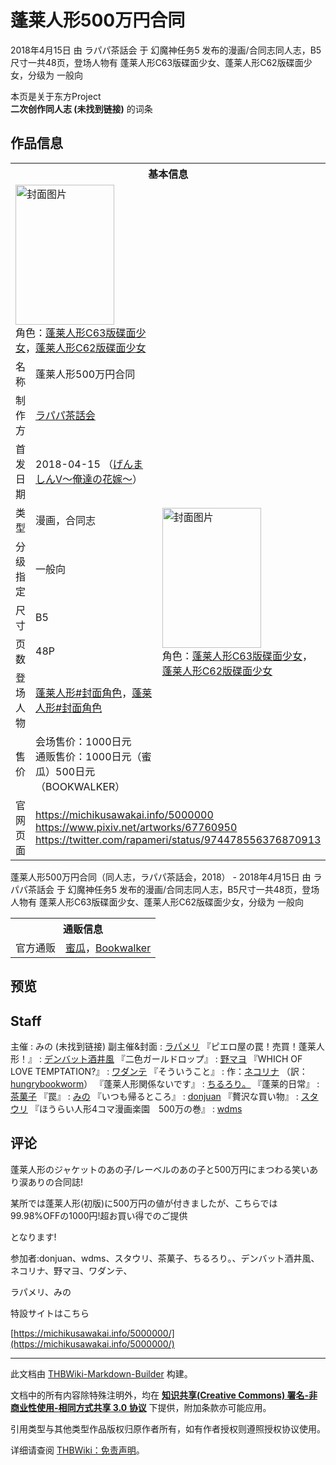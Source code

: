 # 蓬莱人形500万円合同

<!-- source html: G:\repos\THBWiki-Markdown-Builder\THBWikiMarkdown\Temp\main\8\8b\ns0%3A%E8%93%AC%E8%8E%B1%E4%BA%BA%E5%BD%A2500%E4%B8%87%E5%86%86%E5%90%88%E5%90%8C.html -->

2018年4月15日 由 ラパパ茶話会 于 幻魔神任务5 发布的漫画/合同志同人志，B5尺寸一共48页，登场人物有 蓬莱人形C63版碟面少女、蓬莱人形C62版碟面少女，分级为 一般向

本页是关于东方Project  
 **二次创作同人志 (未找到链接)** 的词条
## 作品信息

<table><tbody><tr><th colspan="3">基本信息</th></tr><tr><td class="cover-artwork-mobile" colspan="2"><a href="./文件-蓬莱人形500万円合同封面.png.md" class="image" title="封面图片"><img alt="封面图片" src="https://upload.thwiki.cc/thumb/d/da/%E8%93%AC%E8%8E%B1%E4%BA%BA%E5%BD%A2500%E4%B8%87%E5%86%86%E5%90%88%E5%90%8C%E5%B0%81%E9%9D%A2.png/158px-%E8%93%AC%E8%8E%B1%E4%BA%BA%E5%BD%A2500%E4%B8%87%E5%86%86%E5%90%88%E5%90%8C%E5%B0%81%E9%9D%A2.png" decoding="async" loading="lazy" width="158" height="224" srcset="https://upload.thwiki.cc/thumb/d/da/%E8%93%AC%E8%8E%B1%E4%BA%BA%E5%BD%A2500%E4%B8%87%E5%86%86%E5%90%88%E5%90%8C%E5%B0%81%E9%9D%A2.png/238px-%E8%93%AC%E8%8E%B1%E4%BA%BA%E5%BD%A2500%E4%B8%87%E5%86%86%E5%90%88%E5%90%8C%E5%B0%81%E9%9D%A2.png 1.5x, https://upload.thwiki.cc/thumb/d/da/%E8%93%AC%E8%8E%B1%E4%BA%BA%E5%BD%A2500%E4%B8%87%E5%86%86%E5%90%88%E5%90%8C%E5%B0%81%E9%9D%A2.png/317px-%E8%93%AC%E8%8E%B1%E4%BA%BA%E5%BD%A2500%E4%B8%87%E5%86%86%E5%90%88%E5%90%8C%E5%B0%81%E9%9D%A2.png 2x" data-file-width="400" data-file-height="565"></a><div class="cover-char">角色：<a href="/%E8%93%AC%E8%8E%B1%E4%BA%BA%E5%BD%A2#封面角色" title="蓬莱人形">蓬莱人形C63版碟面少女</a>，<a href="/%E8%93%AC%E8%8E%B1%E4%BA%BA%E5%BD%A2#封面角色" title="蓬莱人形">蓬莱人形C62版碟面少女</a></div></td>
</tr><tr><td class="label">名称</td><td colspan="2"> 蓬莱人形500万円合同 </td></tr><tr><td class="label">制作方</td><td><a href="./ラパパ茶話会.md" title="ラパパ茶話会">ラパパ茶話会</a></td><td class="cover-artwork" rowspan="8" style="min-width:224px;"><a href="./文件-蓬莱人形500万円合同封面.png.md" class="image" title="封面图片"><img alt="封面图片" src="https://upload.thwiki.cc/thumb/d/da/%E8%93%AC%E8%8E%B1%E4%BA%BA%E5%BD%A2500%E4%B8%87%E5%86%86%E5%90%88%E5%90%8C%E5%B0%81%E9%9D%A2.png/158px-%E8%93%AC%E8%8E%B1%E4%BA%BA%E5%BD%A2500%E4%B8%87%E5%86%86%E5%90%88%E5%90%8C%E5%B0%81%E9%9D%A2.png" decoding="async" loading="lazy" width="158" height="224" srcset="https://upload.thwiki.cc/thumb/d/da/%E8%93%AC%E8%8E%B1%E4%BA%BA%E5%BD%A2500%E4%B8%87%E5%86%86%E5%90%88%E5%90%8C%E5%B0%81%E9%9D%A2.png/238px-%E8%93%AC%E8%8E%B1%E4%BA%BA%E5%BD%A2500%E4%B8%87%E5%86%86%E5%90%88%E5%90%8C%E5%B0%81%E9%9D%A2.png 1.5x, https://upload.thwiki.cc/thumb/d/da/%E8%93%AC%E8%8E%B1%E4%BA%BA%E5%BD%A2500%E4%B8%87%E5%86%86%E5%90%88%E5%90%8C%E5%B0%81%E9%9D%A2.png/317px-%E8%93%AC%E8%8E%B1%E4%BA%BA%E5%BD%A2500%E4%B8%87%E5%86%86%E5%90%88%E5%90%8C%E5%B0%81%E9%9D%A2.png 2x" data-file-width="400" data-file-height="565"></a><div class="cover-char">角色：<span class="smw-subobject-entity"><a href="/%E8%93%AC%E8%8E%B1%E4%BA%BA%E5%BD%A2#封面角色" title="蓬莱人形">蓬莱人形C63版碟面少女</a></span>，<span class="smw-subobject-entity"><a href="/%E8%93%AC%E8%8E%B1%E4%BA%BA%E5%BD%A2#封面角色" title="蓬莱人形">蓬莱人形C62版碟面少女</a></span></div></td>
</tr><tr><td class="label">首发日期</td><td>2018-04-15&#160;（<a href="/展会作品列表?e=%E5%B9%BB%E9%AD%94%E7%A5%9E%E4%BB%BB%E5%8A%A1%235">げんましんⅤ～俺達の花嫁～</a>）</td></tr><tr><td class="label">类型</td><td>漫画，合同志</td></tr><tr><td class="label">分级指定</td><td>一般向</td></tr><tr><td class="label">尺寸</td><td>B5</td></tr><tr><td class="label">页数</td><td>48P</td></tr><tr><td class="label">登场人物</td><td><span class="smw-subobject-entity"><a href="/%E8%93%AC%E8%8E%B1%E4%BA%BA%E5%BD%A2#封面角色" title="蓬莱人形">蓬莱人形#封面角色</a></span>，<span class="smw-subobject-entity"><a href="/%E8%93%AC%E8%8E%B1%E4%BA%BA%E5%BD%A2#封面角色" title="蓬莱人形">蓬莱人形#封面角色</a></span></td></tr><tr><td class="label">售价</td><td>会场售价：1000日元<br>通贩售价：1000日元（蜜瓜）500日元（BOOKWALKER）</td></tr>
<tr><td class="label">官网页面</td><td colspan="2"><a rel="nofollow" class="external free" href="https://michikusawakai.info/5000000">https://michikusawakai.info/5000000</a><br><a rel="nofollow" class="external free" href="https://www.pixiv.net/artworks/67760950">https://www.pixiv.net/artworks/67760950</a><br><a rel="nofollow" class="external free" href="https://twitter.com/rapameri/status/974478556376870913">https://twitter.com/rapameri/status/974478556376870913</a></td></tr></tbody></table>

蓬莱人形500万円合同（同人志，ラパパ茶話会，2018） - 2018年4月15日 由 ラパパ茶話会 于 幻魔神任务5 发布的漫画/合同志同人志，B5尺寸一共48页，登场人物有 蓬莱人形C63版碟面少女、蓬莱人形C62版碟面少女，分级为 一般向

<table><tbody><tr><th colspan="3">通贩信息</th></tr><tr><td class="label">官方通贩</td><td colspan="2"><a rel="nofollow" class="external text" href="https://www.melonbooks.co.jp/detail/detail.php?product_id=351593">蜜瓜</a>，<a rel="nofollow" class="external text" href="https://bookwalker.jp/de803e5961-1039-4127-974b-55ed78c09c7a">Bookwalker</a></td></tr></tbody></table>


## 预览
## Staff
主催
: みの (未找到链接)
副主催&amp;封面
: [ラパメリ](./ラパメリ.md)
『ピエロ屋の罠！売買！蓬莱人形！』
: [デンバット酒井風](https://twitter.com/3k1kaza)
『二色ガールドロップ』
: [野マヨ](https://twitter.com/GetterD2)
『WHICH OF LOVE TEMPTATION?』
: [ワダンテ](https://twitter.com/haku_ku)
『そういうこと』
: 作：[ネコリナ](https://twitter.com/nekolinak) （訳：[hungrybookworm](https://twitter.com/hungrybkwm)）
『蓬莱人形関係ないです』
: [ちるろり。](https://twitter.com/Chiru_218MG)
『蓬莱的日常』
: [茶菓子](https://twitter.com/taiyakikiriya10)
『罠』
: [みの](https://twitter.com/Minorin_Minor)
『いつも帰るところ』
: [donjuan](https://twitter.com/donjuantriumph)
『贅沢な買い物』
: [スタウリ](https://twitter.com/sutauriko)
『ほうらい人形4コマ漫画楽園　500万の巻』
: [wdms](https://twitter.com/wdms_121)

## 评论

  
蓬莱人形のジャケットのあの子/レーベルのあの子と500万円にまつわる笑いあり涙ありの合同誌!  

  

某所では蓬莱人形(初版)に500万円の値が付きましたが、こちらでは99.98%OFFの1000円!超お買い得でのご提供  

となります!  

  

参加者:donjuan、wdms、スタウリ、茶菓子、ちるろり。、デンバット酒井風、ネコリナ、野マヨ、ワダンテ、  

ラパメリ、みの  

  

特設サイトはこちら  

[https://michikusawakai.info/5000000/](https://michikusawakai.info/5000000/)
  


  
  

  





---

此文档由 [THBWiki-Markdown-Builder](https://github.com/Delsin-Yu/THBWiki-Markdown-Builder) 构建。

文档中的所有内容除特殊注明外，均在 [**知识共享(Creative Commons) 署名-非商业性使用-相同方式共享 3.0 协议**](https://creativecommons.org/licenses/by-sa/3.0/deed.zh-hans) 下提供，附加条款亦可能应用。

引用类型与其他类型作品版权归原作者所有，如有作者授权则遵照授权协议使用。

详细请查阅 [THBWiki：免责声明](https://thbwiki.cc/THBWiki:%E5%85%8D%E8%B4%A3%E5%A3%B0%E6%98%8E)。

